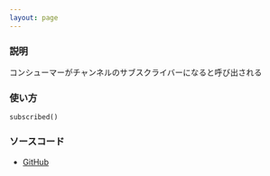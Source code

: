 ```yaml
---
layout: page
---
```


### 説明

コンシューマーがチャンネルのサブスクライバーになると呼び出される

### 使い方

    subscribed()

### ソースコード

- [GitHub](https://github.com/rails/rails/blob/984c3ef2775781d47efa9f541ce570daa2434a80/actioncable/lib/action_cable/channel/base.rb#L199)
